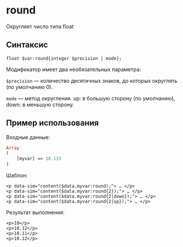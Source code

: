 # round

Округляет число типа float

## **Синтаксис**

```text
float $var:round{integer $precision | mode};
```

Модификатор имеет два необязательных параметра:

`$precision` — количество десятичных знаков, до которых округлять  
\(по умолчанию 0\).

`mode` — метод округления. up: в большую сторону \(по умолчанию\),  
down: в меньшую сторону.

## **Пример использования**

Входные данные:

```php
Array
(
    [myvar] => 10.115
)
```

Шаблон:

```markup
<p data-sim="content($data.myvar:round);"> … </p>
<p data-sim="content($data.myvar:round{2});"> … </p>
<p data-sim="content($data.myvar:round{2|down});"> … </p>
<p data-sim="content($data.myvar:round{2|up});"> … </p>
```

Результат выполнения:

```markup
<p>10</p>
<p>10.12</p>
<p>10.11</p>
<p>10.12</p>​
```


